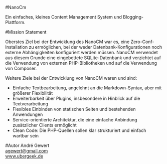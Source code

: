#NanoCm

Ein einfaches, kleines Content Management System und Blogging-Plattform.

#Mission Statement

Oberstes Ziel bei der Entwicklung des NanoCM war es, eine Zero-Conf-Installation zu ermöglichen, bei der weder Datenbank-Konfigurationen noch externe Abhängigkeiten konfiguriert werden müssen. NanoCM verwendet aus diesem Grunde eine eingebettete SQLite-Datenbank und verzichtet auf die Verwendung von externen PHP-Bibliotheken und auf die Verwendung von Composer.

Weitere Ziele bei der Entwicklung von NanoCM waren und sind:

- Einfache Textbearbeitung, angelehnt an die Markdown-Syntax, aber mit größerer Flexibilität
- Erweiterbarkeit über Plugins, insbesondere in Hinblick auf die Textverarbeitung
- Flexibles Einbinden von statischen Seiten und bestehenden Anwendungen
- Service-orientierte Architektur, die eine einfache Anbindung zusätzlicher Clients ermöglicht
- Clean Code: Die PHP-Quellen sollen klar strukturiert und einfach wartbar sein

#Autor
André Gewert  
agewert@gmail.com  
www.ubergeek.de
